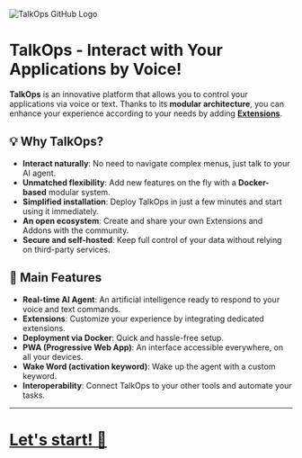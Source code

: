 ![TalkOps GitHub Logo](https://pic.talkops.app/talkops-github-logo.svg)

# TalkOps - Interact with Your Applications by Voice!

**TalkOps** is an innovative platform that allows you to control your applications via voice or text. Thanks to its **modular architecture**, you can enhance your experience according to your needs by adding **[Extensions](https://link.talkops.app/extensions)**.

## 💡 Why TalkOps?

- **Interact naturally**: No need to navigate complex menus, just talk to your AI agent.
- **Unmatched flexibility**: Add new features on the fly with a **Docker-based** modular system.
- **Simplified installation**: Deploy TalkOps in just a few minutes and start using it immediately.
- **An open ecosystem**: Create and share your own Extensions and Addons with the community.
- **Secure and self-hosted**: Keep full control of your data without relying on third-party services.

## 🎯 Main Features

- **Real-time AI Agent**: An artificial intelligence ready to respond to your voice and text commands.
- **Extensions**: Customize your experience by integrating dedicated extensions.
- **Deployment via Docker**: Quick and hassle-free setup.
- **PWA (Progressive Web App)**: An interface accessible everywhere, on all your devices.
- **Wake Word (activation keyword)**: Wake up the agent with a custom keyword.
- **Interoperability**: Connect TalkOps to your other tools and automate your tasks.

---

# [Let's start! 🚀](https://link.talkops.app/start)
